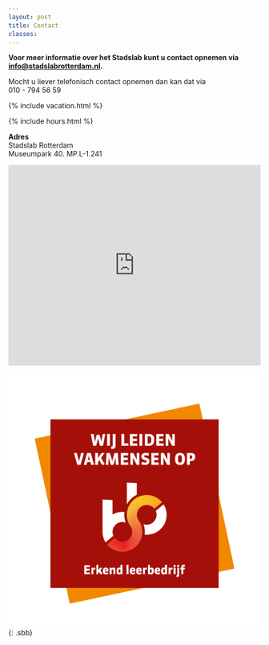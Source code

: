 ```yaml
---
layout: post
title: Contact
classes: 
---
```


**Voor meer informatie over het Stadslab kunt u contact opnemen via [info@stadslabrotterdam.nl](mailto:info@stadslabrotterdam.nl).**

Mocht u liever telefonisch contact opnemen dan kan dat via<br/>
010 - 794 56 59

{% include vacation.html %}

{% include hours.html %}

**Adres** <br/>
Stadslab Rotterdam <br/>
Museumpark 40. MP.L-1.241<br/>


<iframe src="https://www.google.com/maps/embed?pb=!1m18!1m12!1m3!1d9843.624874730242!2d4.4848354000000015!3d51.91742210000001!2m3!1f0!2f0!3f0!3m2!1i1024!2i768!4f13.1!3m3!1m2!1s0x0%3A0x6a0569ab6a259b60!2sStadslab%20Rotterdam!5e0!3m2!1snl!2snl!4v1567768092366!5m2!1snl!2snl" width="100%" height="400" frameborder="0" style="border:0;" allowfullscreen=""></iframe>

<br/>

![Stadslab Rotterdam is erkend leerbedrijf bevonden door SBB](../assets/img/sbb.png "Stadslab Rotterdam is erkend leerbedrijf bevonden door SBB"){: .sbb}
